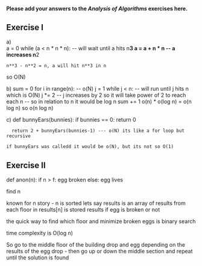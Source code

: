 #### Please add your answers to the ***Analysis of  Algorithms*** exercises here.

## Exercise I

a)  
  a = 0
    while (a < n * n * n): -- will wait until a hits n**3
      a = a + n * n -- a increases n**2
    
    n**3 - n**2 = n, a will hit n**3 in n

  so O(N)

b)
  sum = 0
      for i in range(n): -- o(N)
        j = 1
        while j < n: -- will run until j hits n which is O(N)
          j *= 2 -- j increases by 2 so it will take power of 2 to reach each n
                -- so in relation to n it would be log n
          sum += 1
  o(n) * o(log n) = o(n log n)
   so o(n log n)

c) def bunnyEars(bunnies):
      if bunnies == 0:
        return 0

      return 2 + bunnyEars(bunnies-1) --- o(N) its like a for loop but recursive
    
    if bunnyEars was calledd it would be o(N), but its not so O(1)

## Exercise II


def anon(n):
  if n > f:
    egg broken
  else:
    egg lives

find n 

known for n story - n is sorted
lets say results is an array of results from each floor
in results[n] is stored results if egg is broken or not

the quick way to find which floor and minimize broken eggs is binary search

time complexity is O(log n)

So go to the middle floor of the building drop and egg depending 
on the results of the egg drop - then go up or down the middle section
and repeat until the solution is found